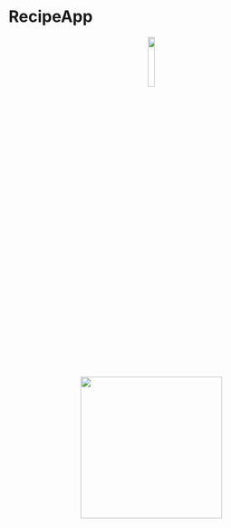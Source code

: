 # RecipeApp

<p align="center">
<img width="15%" src="https://user-images.githubusercontent.com/66951780/141129960-2034b249-4ec1-4c8d-9f1e-dc4479deb562.png"/>

<p align="center">
<a href="https://play.google.com/store/apps/details?id=com.recipe.android.recipeapp&pcampaignid=pcampaignidMKT-Other-global-all-co-prtnr-py-PartBadge-Mar2515-1"><img src="https://cdn.rawgit.com/steverichey/google-play-badge-svg/master/img/en_get.svg" width="250px" align="center"/>
</a>
</p>



